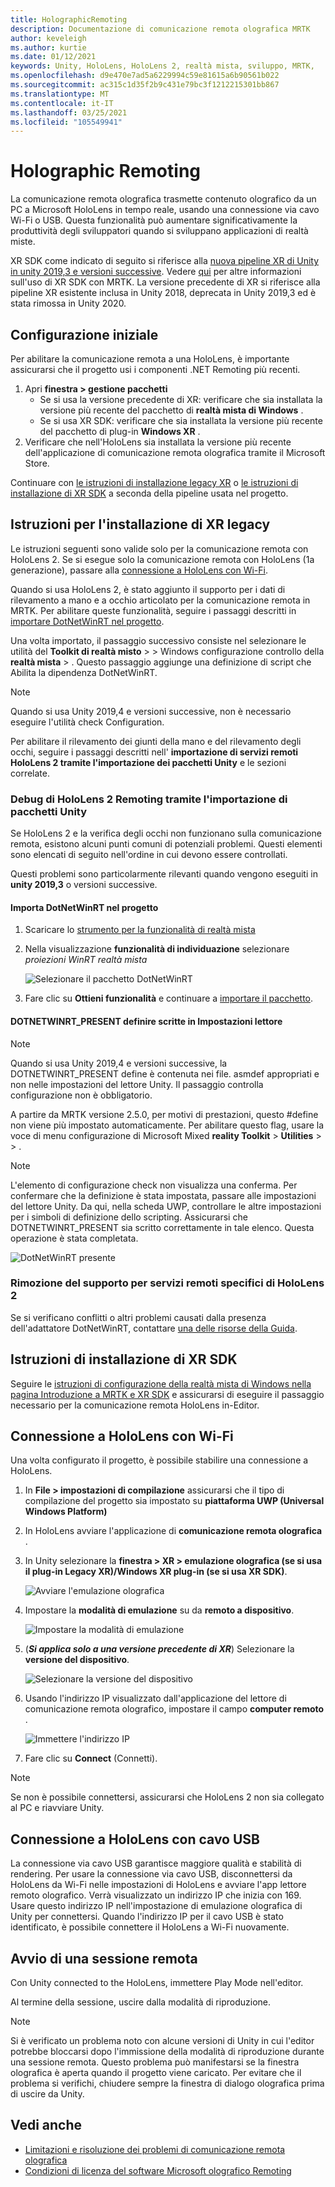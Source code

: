 ```yaml
---
title: HolographicRemoting
description: Documentazione di comunicazione remota olografica MRTK
author: keveleigh
ms.author: kurtie
ms.date: 01/12/2021
keywords: Unity, HoloLens, HoloLens 2, realtà mista, sviluppo, MRTK,
ms.openlocfilehash: d9e470e7ad5a6229994c59e81615a6b90561b022
ms.sourcegitcommit: ac315c1d35f2b9c431e79bc3f1212215301bb867
ms.translationtype: MT
ms.contentlocale: it-IT
ms.lasthandoff: 03/25/2021
ms.locfileid: "105549941"
---
```

# <a name="holographic-remoting"></a>Holographic Remoting

La comunicazione remota olografica trasmette contenuto olografico da un PC a Microsoft HoloLens in tempo reale, usando una connessione via cavo Wi-Fi o USB. Questa funzionalità può aumentare significativamente la produttività degli sviluppatori quando si sviluppano applicazioni di realtà miste.

XR SDK come indicato di seguito si riferisce alla [nuova pipeline XR di Unity in unity 2019,3 e versioni successive](https://blogs.unity3d.com/2020/01/24/unity-xr-platform-updates/). Vedere [qui](../../configuration/getting-started-with-mrtk-and-xrsdk.md) per altre informazioni sull'uso di XR SDK con MRTK. La versione precedente di XR si riferisce alla pipeline XR esistente inclusa in Unity 2018, deprecata in Unity 2019,3 ed è stata rimossa in Unity 2020.

## <a name="initial-setup"></a>Configurazione iniziale

Per abilitare la comunicazione remota a una HoloLens, è importante assicurarsi che il progetto usi i componenti .NET Remoting più recenti.

1. Apri **finestra > gestione pacchetti**
    - Se si usa la versione precedente di XR: verificare che sia installata la versione più recente del pacchetto di **realtà mista di Windows** .
    - Se si usa XR SDK: verificare che sia installata la versione più recente del pacchetto di plug-in **Windows XR** .
1. Verificare che nell'HoloLens sia installata la versione più recente dell'applicazione di comunicazione remota olografica tramite il Microsoft Store.

Continuare con [le istruzioni di installazione legacy XR](#legacy-xr-setup-instructions) o [le istruzioni di installazione di XR SDK](#xr-sdk-setup-instructions) a seconda della pipeline usata nel progetto.

## <a name="legacy-xr-setup-instructions"></a>Istruzioni per l'installazione di XR legacy

Le istruzioni seguenti sono valide solo per la comunicazione remota con HoloLens 2. Se si esegue solo la comunicazione remota con HoloLens (1a generazione), passare alla [connessione a HoloLens con Wi-Fi](#connecting-to-the-hololens-with-wi-fi).

Quando si usa HoloLens 2, è stato aggiunto il supporto per i dati di rilevamento a mano e a occhio articolato per la comunicazione remota in MRTK. Per abilitare queste funzionalità, seguire i passaggi descritti in [importare DotNetWinRT nel progetto](#import-dotnetwinrt-into-the-project).

Una volta importato, il passaggio successivo consiste nel selezionare le utilità del **Toolkit di realtà misto**  >    >  Windows configurazione controllo della **realtà mista**  >  . Questo passaggio aggiunge una definizione di script che Abilita la dipendenza DotNetWinRT.

> [!NOTE]
> Quando si usa Unity 2019,4 e versioni successive, non è necessario eseguire l'utilità check Configuration.

Per abilitare il rilevamento dei giunti della mano e del rilevamento degli occhi, seguire i passaggi descritti nell' **importazione di servizi remoti HoloLens 2 tramite l'importazione dei pacchetti Unity** e le sezioni correlate.

### <a name="debugging-hololens-2-remoting-via-unity-package-import"></a>Debug di HoloLens 2 Remoting tramite l'importazione di pacchetti Unity

Se HoloLens 2 e la verifica degli occhi non funzionano sulla comunicazione remota, esistono alcuni punti comuni di potenziali problemi. Questi elementi sono elencati di seguito nell'ordine in cui devono essere controllati.

Questi problemi sono particolarmente rilevanti quando vengono eseguiti in **unity 2019,3** o versioni successive.

#### <a name="import-dotnetwinrt-into-the-project"></a>Importa DotNetWinRT nel progetto

1. Scaricare lo [strumento per la funzionalità di realtà mista](https://aka.ms/MRFeatureTool)

1. Nella visualizzazione **funzionalità di individuazione** selezionare *proiezioni WinRT realtà mista*

    ![Selezionare il pacchetto DotNetWinRT](../images/tools/remoting/SelectDotNetWinRT.png)

1. Fare clic su **Ottieni funzionalità** e continuare a [importare il pacchetto](/windows/mixed-reality/develop/unity/welcome-to-mr-feature-tool#3-importing-feature-packages).

#### <a name="dotnetwinrt_present-define-written-into-player-settings"></a>DOTNETWINRT_PRESENT definire scritte in Impostazioni lettore

> [!NOTE]
> Quando si usa Unity 2019,4 e versioni successive, la DOTNETWINRT_PRESENT define è contenuta nei file. asmdef appropriati e non nelle impostazioni del lettore Unity. Il passaggio controlla configurazione non è obbligatorio.

A partire da MRTK versione 2.5.0, per motivi di prestazioni, questo #define non viene più impostato automaticamente. Per abilitare questo flag, usare la voce di menu configurazione di Microsoft Mixed **reality Toolkit**  >  **Utilities**  >    >   .

> [!Note]
> L'elemento di configurazione check non visualizza una conferma. Per confermare che la definizione è stata impostata, passare alle impostazioni del lettore Unity. Da qui, nella scheda UWP, controllare le altre impostazioni per i simboli di definizione dello scripting. Assicurarsi che DOTNETWINRT_PRESENT sia scritto correttamente in tale elenco. Questa operazione è stata completata.

![DotNetWinRT presente](../images/tools/remoting/DotNetWinRTPresent.png)

### <a name="removing-hololens-2-specific-remoting-support"></a>Rimozione del supporto per servizi remoti specifici di HoloLens 2

Se si verificano conflitti o altri problemi causati dalla presenza dell'adattatore DotNetWinRT, contattare [una delle risorse della Guida](../../index.md#getting-help).

## <a name="xr-sdk-setup-instructions"></a>Istruzioni di installazione di XR SDK

Seguire le [istruzioni di configurazione della realtà mista di Windows nella pagina Introduzione a MRTK e XR SDK](../../configuration/getting-started-with-mrtk-and-xrsdk.md#windows-mixed-reality) e assicurarsi di eseguire il passaggio necessario per la comunicazione remota HoloLens in-Editor.

## <a name="connecting-to-the-hololens-with-wi-fi"></a>Connessione a HoloLens con Wi-Fi

Una volta configurato il progetto, è possibile stabilire una connessione a HoloLens.

1. In **File > impostazioni di compilazione** assicurarsi che il tipo di compilazione del progetto sia impostato su **piattaforma UWP (Universal Windows Platform)**
1. In HoloLens avviare l'applicazione di **comunicazione remota olografica** .
1. In Unity selezionare la **finestra > XR > emulazione olografica (se si usa il plug-in Legacy XR)/Windows XR plug-in (se si usa XR SDK)**.

    ![Avviare l'emulazione olografica](../images/tools/remoting/StartHolographicEmulation.png)

1. Impostare la **modalità di emulazione** su da **remoto a dispositivo**.

    ![Impostare la modalità di emulazione](../images/tools/remoting/SelectEmulationMode.png)

1. (**_Si applica solo a una versione precedente di XR_**) Selezionare la **versione del dispositivo**.

    ![Selezionare la versione del dispositivo](../images/tools/remoting/SelectDeviceVersion.png)

1. Usando l'indirizzo IP visualizzato dall'applicazione del lettore di comunicazione remota olografico, impostare il campo **computer remoto** .

    ![Immettere l'indirizzo IP](../images/tools/remoting/EnterIPAddress.png)

1. Fare clic su **Connect** (Connetti).

> [!NOTE]
> Se non è possibile connettersi, assicurarsi che HoloLens 2 non sia collegato al PC e riavviare Unity.

## <a name="connecting-to-the-hololens-with-usb-cable"></a>Connessione a HoloLens con cavo USB

La connessione via cavo USB garantisce maggiore qualità e stabilità di rendering. Per usare la connessione via cavo USB, disconnettersi da HoloLens da Wi-Fi nelle impostazioni di HoloLens e avviare l'app lettore remoto olografico. Verrà visualizzato un indirizzo IP che inizia con 169. Usare questo indirizzo IP nell'impostazione di emulazione olografica di Unity per connettersi. Quando l'indirizzo IP per il cavo USB è stato identificato, è possibile connettere il HoloLens a Wi-Fi nuovamente.

## <a name="starting-a-remoting-session"></a>Avvio di una sessione remota

Con Unity connected to the HoloLens, immettere Play Mode nell'editor.

Al termine della sessione, uscire dalla modalità di riproduzione.

> [!NOTE]
> Si è verificato un problema noto con alcune versioni di Unity in cui l'editor potrebbe bloccarsi dopo l'immissione della modalità di riproduzione durante una sessione remota. Questo problema può manifestarsi se la finestra olografica è aperta quando il progetto viene caricato. Per evitare che il problema si verifichi, chiudere sempre la finestra di dialogo olografica prima di uscire da Unity.

## <a name="see-also"></a>Vedi anche

- [Limitazioni e risoluzione dei problemi di comunicazione remota olografica](/windows/mixed-reality/holographic-remoting-troubleshooting)
- [Condizioni di licenza del software Microsoft olografico Remoting](/legal/mixed-reality/microsoft-holographic-remoting-software-license-terms)